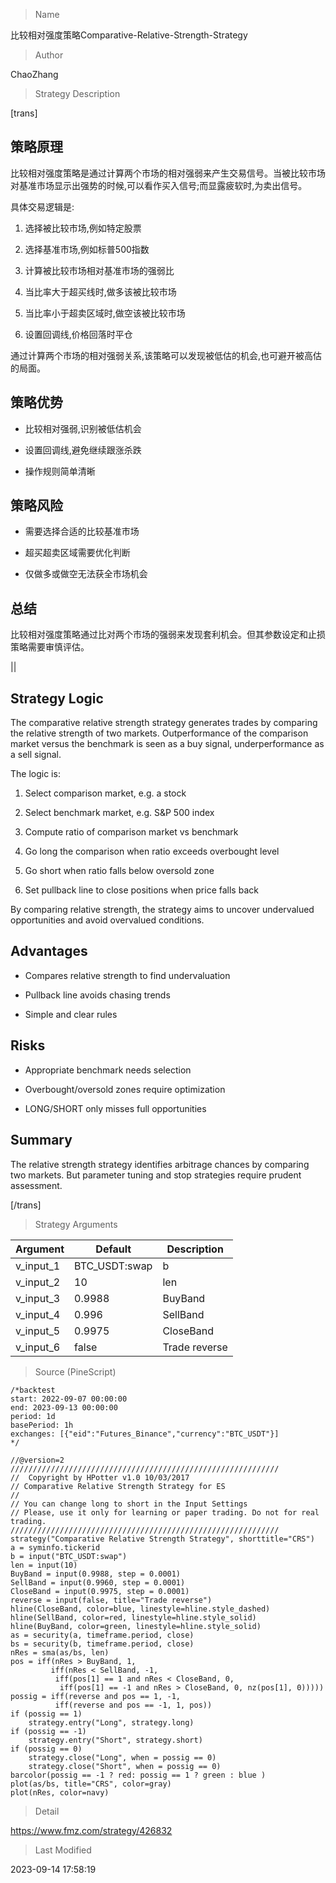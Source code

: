 
> Name

比较相对强度策略Comparative-Relative-Strength-Strategy

> Author

ChaoZhang

> Strategy Description


[trans]  

## 策略原理

比较相对强度策略是通过计算两个市场的相对强弱来产生交易信号。当被比较市场对基准市场显示出强势的时候,可以看作买入信号;而显露疲软时,为卖出信号。

具体交易逻辑是:

1. 选择被比较市场,例如特定股票

2. 选择基准市场,例如标普500指数

3. 计算被比较市场相对基准市场的强弱比

4. 当比率大于超买线时,做多该被比较市场

5. 当比率小于超卖区域时,做空该被比较市场

6. 设置回调线,价格回落时平仓

通过计算两个市场的相对强弱关系,该策略可以发现被低估的机会,也可避开被高估的局面。

## 策略优势

- 比较相对强弱,识别被低估机会

- 设置回调线,避免继续跟涨杀跌

- 操作规则简单清晰

## 策略风险

- 需要选择合适的比较基准市场

- 超买超卖区域需要优化判断

- 仅做多或做空无法获全市场机会

## 总结

比较相对强度策略通过比对两个市场的强弱来发现套利机会。但其参数设定和止损策略需要审慎评估。


||

## Strategy Logic 

The comparative relative strength strategy generates trades by comparing the relative strength of two markets. Outperformance of the comparison market versus the benchmark is seen as a buy signal, underperformance as a sell signal.

The logic is:

1. Select comparison market, e.g. a stock

2. Select benchmark market, e.g. S&P 500 index 

3. Compute ratio of comparison market vs benchmark 

4. Go long the comparison when ratio exceeds overbought level

5. Go short when ratio falls below oversold zone

6. Set pullback line to close positions when price falls back

By comparing relative strength, the strategy aims to uncover undervalued opportunities and avoid overvalued conditions.

## Advantages

- Compares relative strength to find undervaluation 

- Pullback line avoids chasing trends

- Simple and clear rules

## Risks

- Appropriate benchmark needs selection

- Overbought/oversold zones require optimization

- LONG/SHORT only misses full opportunities

## Summary

The relative strength strategy identifies arbitrage chances by comparing two markets. But parameter tuning and stop strategies require prudent assessment.

[/trans]

> Strategy Arguments



|Argument|Default|Description|
|----|----|----|
|v_input_1|BTC_USDT:swap|b|
|v_input_2|10|len|
|v_input_3|0.9988|BuyBand|
|v_input_4|0.996|SellBand|
|v_input_5|0.9975|CloseBand|
|v_input_6|false|Trade reverse|


> Source (PineScript)

``` pinescript
/*backtest
start: 2022-09-07 00:00:00
end: 2023-09-13 00:00:00
period: 1d
basePeriod: 1h
exchanges: [{"eid":"Futures_Binance","currency":"BTC_USDT"}]
*/

//@version=2
////////////////////////////////////////////////////////////
//  Copyright by HPotter v1.0 10/03/2017
// Comparative Relative Strength Strategy for ES
//
// You can change long to short in the Input Settings
// Please, use it only for learning or paper trading. Do not for real trading.
////////////////////////////////////////////////////////////
strategy("Comparative Relative Strength Strategy", shorttitle="CRS")
a = syminfo.tickerid 
b = input("BTC_USDT:swap") 
len = input(10) 
BuyBand = input(0.9988, step = 0.0001)
SellBand = input(0.9960, step = 0.0001)
CloseBand = input(0.9975, step = 0.0001)
reverse = input(false, title="Trade reverse")
hline(CloseBand, color=blue, linestyle=hline.style_dashed)
hline(SellBand, color=red, linestyle=hline.style_solid)
hline(BuyBand, color=green, linestyle=hline.style_solid)
as = security(a, timeframe.period, close) 
bs = security(b, timeframe.period, close) 
nRes = sma(as/bs, len)
pos = iff(nRes > BuyBand, 1,
	     iff(nRes < SellBand, -1,
	      iff(pos[1] == 1 and nRes < CloseBand, 0,
	       iff(pos[1] == -1 and nRes > CloseBand, 0, nz(pos[1], 0)))))
possig = iff(reverse and pos == 1, -1,
          iff(reverse and pos == -1, 1, pos))	   
if (possig == 1) 
    strategy.entry("Long", strategy.long)
if (possig == -1)
    strategy.entry("Short", strategy.short)	   	 
if (possig == 0)
    strategy.close("Long", when = possig == 0)	 
    strategy.close("Short", when = possig == 0)	 
barcolor(possig == -1 ? red: possig == 1 ? green : blue )
plot(as/bs, title="CRS", color=gray) 
plot(nRes, color=navy)
```

> Detail

https://www.fmz.com/strategy/426832

> Last Modified

2023-09-14 17:58:19
